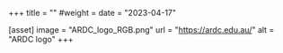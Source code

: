 +++
title = ""
#weight =
date = "2023-04-17"

[asset]
    image = "ARDC_logo_RGB.png"
    url = "https://ardc.edu.au/"
    alt = "ARDC logo"
+++

